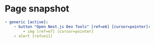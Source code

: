 # Page snapshot

```yaml
- generic [active]:
    - button "Open Next.js Dev Tools" [ref=e6] [cursor=pointer]:
        - img [ref=e7] [cursor=pointer]
    - alert [ref=e11]
```
